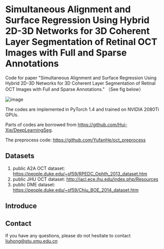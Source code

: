 # Simultaneous Alignment and Surface Regression Using Hybrid 2D-3D Networks for 3D Coherent Layer Segmentation of Retinal OCT Images with Full and Sparse Annotations

Code for paper "Simultaneous Alignment and Surface Regression Using Hybrid 2D-3D Networks for 3D Coherent Layer Segmentation of Retinal OCT Images with Full and Sparse Annotations." （See fig below）

![image](https://github.com/ccarliu/Retinal-OCT-LayerSeg/assets/32379010/6be3426a-dff3-4cf3-9721-0c6bb0fe18ea)

The codes are implemented in PyTorch 1.4 and trained on NVIDIA 2080Ti GPUs.

Parts of codes are borrowed from https://github.com/Hui-Xie/DeepLearningSeg.

The preprocess code: https://github.com/YufanHe/oct_preprocess

## Datasets

1. public A2A OCT dataset: https://people.duke.edu/~sf59/RPEDC_Ophth_2013_dataset.htm
2. public JHU OCT dataset: http://iacl.ece.jhu.edu/index.php/Resources
3. public DME dataset: https://people.duke.edu/~sf59/Chiu_BOE_2014_dataset.htm

## Introduce

## Contact

If you have any questions, please do not hesitate to contact liuhong@stu.xmu.edu.cn
